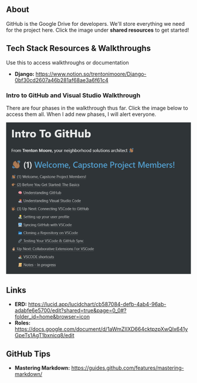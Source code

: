 ## About

GitHub is the Google Drive for developers. We'll store everything we need for the project here. Click the image under **shared resources** to get started!

## Tech Stack Resources & Walkthroughs
Use this to access walkthroughs or documentation

- **Django:** https://www.notion.so/trentonimoore/Django-0bf30cd2607a46b281af68ae3a6f61c4


### Intro to GitHub and Visual Studio Walkthrough
There are four phases in the walkthrough thus far. Click the image below to access them all. When I add new phases, I will alert everyone.

[![Walkthrough](group_assets/GitHub_Intro.png "GitHub Walkthrough")](https://www.notion.so/trentonimoore/Intro-To-GitHub-e972a223ac684ed2933d821c9dbc0f0f)

## Links
- **ERD:** https://lucid.app/lucidchart/cb587084-defb-4ab4-96ab-adabfe6e5700/edit?shared=true&page=0_0#?folder_id=home&browser=icon
- **Roles:** https://docs.google.com/document/d/1aWmZIIXD664cktpzpXwQIx641yGpeTs1AgT1bxnicq8/edit

## GitHub Tips
- **Mastering Markdown:** https://guides.github.com/features/mastering-markdown/
